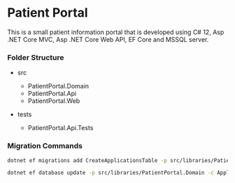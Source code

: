 # Patient Portal
This is a small patient information portal that is developed using C# 12, Asp .NET Core MVC, Asp .NET Core Web API, EF Core and MSSQL server.

### Folder Structure
- src
    - PatientPortal.Domain
    - PatientPortal.Api
    - PatientPortal.Web

- tests
    - PatientPortal.Api.Tests

### Migration Commands

```bash
dotnet ef migrations add CreateApplicationsTable -p src/libraries/PatientPortal.Domain -c ApplicationDbContext -s src/PatientPortal.Api
```

```bash
dotnet ef database update -p src/libraries/PatientPortal.Domain -c ApplicationDbContext -s src/PatientPortal.Api
```

